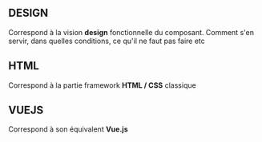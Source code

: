 ## DESIGN

Correspond à la vision **design** fonctionnelle du composant.
Comment s'en servir, dans quelles conditions, ce qu'il ne faut pas faire etc


## HTML

Correspond à la partie framework **HTML / CSS** classique


## VUEJS

Correspond à son équivalent **Vue.js**
